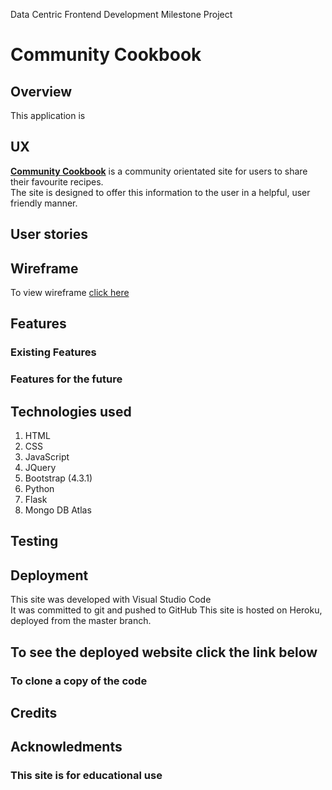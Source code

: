 Data Centric Frontend Development Milestone Project

# Community Cookbook

## Overview
This application is 

## UX
<b>[Community Cookbook](https://mp-community-cookbook.herokuapp.com/)</b> is a community orientated site for users to share their favourite recipes. 
<br>The site is designed to offer this information to the user in a helpful, user friendly manner.
<br>

## User stories


## Wireframe
To view wireframe [click here]()

## Features
### Existing Features


### Features for the future


## Technologies used
1. HTML
2. CSS
3. JavaScript
4. JQuery
5. Bootstrap (4.3.1)
6. Python
7. Flask
8. Mongo DB Atlas


## Testing



## Deployment
This site was developed with Visual Studio Code<br>
It was committed to git and pushed to GitHub
This site is hosted on Heroku, deployed from the master branch.

## To see the deployed website click the link below


### To clone a copy of the code


## Credits



## Acknowledments



### This site is for educational use